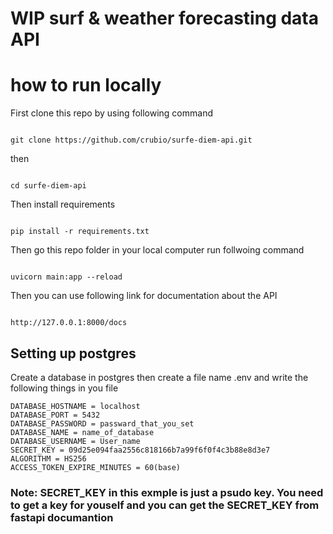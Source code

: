 # WIP surf & weather forecasting data API

# how to run locally
First clone this repo by using following command
````

git clone https://github.com/crubio/surfe-diem-api.git

````
then 
````

cd surfe-diem-api

````

Then install requirements

````

pip install -r requirements.txt

````

Then go this repo folder in your local computer run follwoing command
````

uvicorn main:app --reload

````

Then you can use following link for documentation about the API

````

http://127.0.0.1:8000/docs 

````

## Setting up postgres
Create a database in postgres then create a file name .env and write the following things in you file 

````
DATABASE_HOSTNAME = localhost
DATABASE_PORT = 5432
DATABASE_PASSWORD = passward_that_you_set
DATABASE_NAME = name_of_database
DATABASE_USERNAME = User_name
SECRET_KEY = 09d25e094faa2556c818166b7a99f6f0f4c3b88e8d3e7
ALGORITHM = HS256
ACCESS_TOKEN_EXPIRE_MINUTES = 60(base)

````
### Note: SECRET_KEY in this exmple is just a psudo key. You need to get a key for youself and you can get the SECRET_KEY  from fastapi documantion 